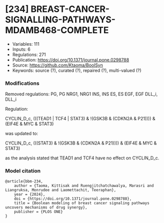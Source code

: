 # \[234\] BREAST-CANCER-SIGNALLING-PATHWAYS-MDAMB468-COMPLETE

 - Variables: 111
 - Inputs: 6
 - Regulations: 271
 - Publication: https://doi.org/10.1371/journal.pone.0298788
 - Source: https://github.com/Ktaoma/BoolSyn
 - Keywords: source (?), curated (?), repaired (?), multi-valued (?)


### Modifications

Removed regulations:
PG, PG
NRG1, NRG1
INS, INS
ES, ES
EGF, EGF
DLL_i, DLL_i

Regulation:

CYCLIN_D_c, (((TEAD1 | TCF4 | STAT3) & !(GSK3B & (CDKN2A & P21)))) & (EIF4E & MYC & STAT3)

was updated to:

CYCLIN_D_c, (((STAT3) & !(GSK3B & (CDKN2A & P21)))) & (EIF4E & MYC & STAT3)

as the analysis stated that TEAD1 and TCF4 have no effect on CYCLIN_D_c.


### Model citation

```
@article{bbm-234,
	author = {Taoma, Kittisak and Ruengjitchatchawalya, Marasri and Liangruksa, Monrudee and Laomettachit, Teeraphan},
	year = {2024},
	doi = {https://doi.org/10.1371/journal.pone.0298788},
	title = {Boolean modeling of breast cancer signaling pathways uncovers mechanisms of drug synergy},
	publisher = {PLOS ONE}
}


```

